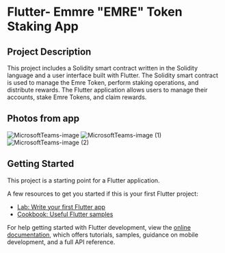 # Flutter- Emmre "EMRE" Token Staking App

## Project Description
This project includes a Solidity smart contract written in the Solidity language and a user interface built with Flutter. The Solidity smart contract is used to manage the Emre Token, perform staking operations, and distribute rewards. The Flutter application allows users to manage their accounts, stake Emre Tokens, and claim rewards.

## Photos from app
![MicrosoftTeams-image](https://github.com/emrekaya035/token-staking_app/assets/72754835/e12d8610-ad55-49fa-b401-3262966c323e)
![MicrosoftTeams-image (1)](https://github.com/emrekaya035/token-staking_app/assets/72754835/030950e7-43ed-4824-a7eb-4c093033dcb2)
![MicrosoftTeams-image (2)](https://github.com/emrekaya035/token-staking_app/assets/72754835/26884cd5-dc50-4af1-ac7c-72df6140059a)

## Getting Started

This project is a starting point for a Flutter application.

A few resources to get you started if this is your first Flutter project:

- [Lab: Write your first Flutter app](https://docs.flutter.dev/get-started/codelab)
- [Cookbook: Useful Flutter samples](https://docs.flutter.dev/cookbook)

For help getting started with Flutter development, view the
[online documentation](https://docs.flutter.dev/), which offers tutorials,
samples, guidance on mobile development, and a full API reference.
